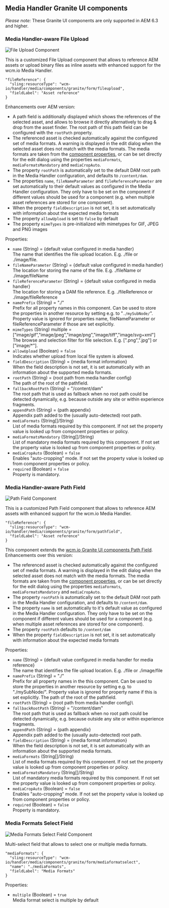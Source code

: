 ## Media Handler Granite UI components

*Please note:* These Granite UI components are only supported in AEM 6.3 and higher.

### Media Handler-aware File Upload

![File Upload Component](images/fileupload-component.png)

This is a customized File Upload component that allows to reference AEM assets or upload binary files as inline assets with enhanced support for the wcm.io Media Handler.

```json-jcr
"fileReference": {
  "sling:resourceType": "wcm-io/handler/media/components/granite/form/fileupload",
  "fieldLabel": "Asset reference"
}
```

Enhancements over AEM version:

* A path field is additionally displayed which shows the references of the selected asset, and allows to browse it directly alternatively to drag & drop from the asset finder. The root path of this path field can be configured with the `rootPath` property.
* The referenced asset is checked automatically against the configured set of media formats. A warning is displayed in the edit dialog when the selected asset does not match with the media formats. The media formats are taken from the [component properties][component-properties], or can be set directly for the edit dialog using the properties `mediaFormats`, `mediaFormatsMandatory` and `mediaCropAuto`.
* The property `rootPath` is automatically set to the default DAM root path in the Media Handler configuration, and defaults to `/content/dam`.
* The properties `name`, `fileNameParameter` and `fileReferenceParameter` are set automatically to their default values as configured in the Media Handler configuration. They only have to be set on the component if different values should be used for a component (e.g. when multiple asset references are stored for one component).
* When the property `fieldDescription` is not set, it is set automatically with information about the expected media formats
* The property `allowUpload` is set to `false` by default
* The property `mimeTypes` is pre-initialized with mimetypes for GIF, JPEG and PNG images

Properties:
- `name` (String) = {default value configured in media handler}\
  The name that identifies the file upload location. E.g. ./file or ./image/file.
- `fileNameParameter` (String) = {default value configured in media handler}\
  The location for storing the name of the file. E.g. ./fileName or ./image/fileName
- `fileReferenceParameter` (String) = {default value configured in media handler}\
  The location for storing a DAM file reference. E.g. ./fileReference or ./image/fileReference
- `namePrefix` (String) = "./"\
  Prefix for all property names in this component.
  Can be used to store the properties in another resource by setting e.g. to "`./mySubNode/`".
  Property value is ignored for properties name, fileNameParameter or fileReferenceParameter if those are set explicitly.
- `mimeTypes` (String) multiple = ["image/gif","image/jpeg","image/png","image/tiff","image/svg+xml"]\
  The browse and selection filter for file selection. E.g. [".png",".jpg"] or ["image/\*"].
- `allowUpload` (Boolean) = `false`\
  Indicates whether upload from local file system is allowed.
- `fieldDescription` (String) = {media format information}\
  When the field description is not set, it is set automatically with an information about the
  supported media formats.
- `rootPath` (String) = {root path from media handler config}\
  The path of the root of the pathfield.
- `fallbackRootPath` (String) = "/content/dam"\
  The root path that is used as fallback when no root path could be detected dynamically,
  e.g. because outside any site or within experience fragments.
- `appendPath` (String) = {path appendix}\
  Appendix path added to the (usually auto-detected) root path.
- `mediaFormats` (String[]/String)\
  List of media formats required by this component.
  If not set the property value is looked up from component properties or policy.
- `mediaFormatsMandatory` (String[]/String)\
  List of mandatory media formats required by this component.
  If not set the property value is looked up from component properties or policy.
- `mediaCropAuto` (Boolean) = `false`\
  Enables "auto-cropping" mode.
  If not set the property value is looked up from component properties or policy.
- `required` (Boolean) = `false`\
  Property is mandatory.


### Media Handler-aware Path Field

![Path Field Component](images/pathfield-component.png)

This is a customized Path Field component that allows to reference AEM assets with enhanced support for the wcm.io Media Handler.

```json-jcr
"fileReference": {
  "sling:resourceType": "wcm-io/handler/media/components/granite/form/pathfield",
  "fieldLabel": "Asset reference"
}
```

This component extends the [wcm.io Granite UI components Path Field][wcmio-wcm-ui-granite-pathfield]. Enhancements over this version:

* The referenced asset is checked automatically against the configured set of media formats. A warning is displayed in the edit dialog when the selected asset does not match with the media formats. The media formats are taken from the [component properties][component-properties], or can be set directly for the edit dialog using the properties `mediaFormats`, `mediaFormatsMandatory` and `mediaCropAuto`.
* The property `rootPath` is automatically set to the default DAM root path in the Media Handler configuration, and defaults to `/content/dam`.
* The property `name` is set automatically to it's default value as configured in the Media Handler configuration. They only have to be set on the component if different values should be used for a component (e.g. when multiple asset references are stored for one component).
* The property `rootPath` defaults to `/content/dam`
* When the property `fieldDescription` is not set, it is set automatically with information about the expected media formats

Properties:
- `name` (String) = {default value configured in media handler for media reference}\
    The name that identifies the file upload location. E.g. ./file or ./image/file
- `namePrefix` (String) = "./"\
    Prefix for all property names in the this component.
    Can be used to store the properties in another resource by setting e.g. to "./mySubNode/".
    Property value is ignored for property name if this is set explicitly.
    The path of the root of the pathfield.
- `rootPath` (String) = {root path from media handler config}\
- `fallbackRootPath` (String) = "/content/dam"\
    The root path that is used as fallback when no root path could be detected dynamically,
    e.g. because outside any site or within experience fragments.
- `appendPath` (String) = {path appendix}\
    Appendix path added to the (usually auto-detected) root path.
- `fieldDescription` (String) = {media format information}\
    When the field description is not set, it is set automatically with an information about the
    supported media formats.
- `mediaFormats` (String[]/String)\
    List of media formats required by this component.
    If not set the property value is looked up from component properties or policy.
- `mediaFormatsMandatory` (String[]/String)\
    List of mandatory media formats required by this component.
    If not set the property value is looked up from component properties or policy.
- `mediaCropAuto` (Boolean) = `false`\
    Enables "auto-cropping" mode.
    If not set the property value is looked up from component properties or policy.
- `required` (Boolean) = `false`\
    Property is mandatory.

### Media Formats Select Field

![Media Formats Select Field Component](images/mediaformatselect-component.png)

Multi-select field that allows to select one or multiple media formats.

```json-jcr
"mediaFormats": {
  "sling:resourceType": "wcm-io/handler/media/components/granite/form/mediaformatselect",
  "name": "./mediaFormats",
  "fieldLabel": "Media Formats"
}
```

Properties:
- `multiple` (Boolean) = `true`\
  Media format select is multiple by default

[component-properties]: component-properties.html
[wcmio-wcm-ui-granite-pathfield]: https://wcm.io/wcm/ui/granite/components.html#Path_Field
